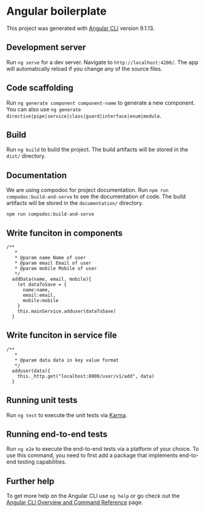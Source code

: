 # Angular boilerplate

This project was generated with [Angular CLI](https://github.com/angular/angular-cli) version 9.1.13.

## Development server

Run `ng serve` for a dev server. Navigate to `http://localhost:4200/`. The app will automatically reload if you change any of the source files.

## Code scaffolding

Run `ng generate component component-name` to generate a new component. You can also use `ng generate directive|pipe|service|class|guard|interface|enum|module`.

## Build

Run `ng build` to build the project. The build artifacts will be stored in the `dist/` directory.

## Documentation
We are using compodoc for project documentation.
Run `npm run compodoc:build-and-serve` to see the documentation of code. The build artifacts will be stored in the `documentation/` directory.

```
npm run compodoc:build-and-serve

```
## Write funciton in components
```
/**
   * 
   * @param name Name of user
   * @param email Email of user
   * @param mobile Mobile of user
   */
  addData(name, email, mobile){
    let dataToSave = {
      name:name,
      email:email,
      mobile:mobile
    }
    this.mainService.adduser(dataToSave)
  }
```

## Write funciton in service file 
```
/**
   * 
   * @param data data in key value format
   */
  adduser(data){
    this._http.get("localhost:8000/user/v1/add", data)
  }
```

## Running unit tests

Run `ng test` to execute the unit tests via [Karma](https://karma-runner.github.io).

## Running end-to-end tests

Run `ng e2e` to execute the end-to-end tests via a platform of your choice. To use this command, you need to first add a package that implements end-to-end testing capabilities.

## Further help

To get more help on the Angular CLI use `ng help` or go check out the [Angular CLI Overview and Command Reference](https://angular.io/cli) page.

